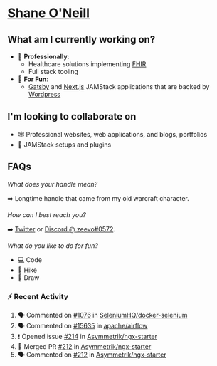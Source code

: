 # [Shane O'Neill](https://shaneoneill.io)

## What am I currently working on?

- 📁 **Professionally**:
  - Healthcare solutions implementing [FHIR](https://hl7.org/FHIR/)
  - Full stack tooling
- 🎉 **For Fun**:
  - [Gatsby](https://github.com/gatsbyjs/gatsby) and [Next.js](https://github.com/vercel/next.js) JAMStack applications that are backed by [Wordpress](https://github.com/wp-graphql/wp-graphql)

## I'm looking to collaborate on

- 🕸 Professional websites, web applications, and blogs, portfolios
- 🔧 JAMStack setups and plugins

## FAQs

_What does your handle mean?_

➡️ Longtime handle that came from my old warcraft character.

_How can I best reach you?_

➡️ [Twitter](https://twitter.com/zeevosec) or [Discord @ zeevo#0572](https://discord.com).

_What do you like to do for fun?_

- 💻 Code
- 🌲 Hike
- 🎨 Draw

### :zap: Recent Activity

<!--START_SECTION:activity-->

1. 🗣 Commented on [#1076](https://github.com/SeleniumHQ/docker-selenium/issues/1076) in [SeleniumHQ/docker-selenium](https://github.com/SeleniumHQ/docker-selenium)
2. 🗣 Commented on [#15635](https://github.com/apache/airflow/issues/15635) in [apache/airflow](https://github.com/apache/airflow)
3. ❗️ Opened issue [#214](https://github.com/Asymmetrik/ngx-starter/issues/214) in [Asymmetrik/ngx-starter](https://github.com/Asymmetrik/ngx-starter)
4. 🎉 Merged PR [#212](https://github.com/Asymmetrik/ngx-starter/pull/212) in [Asymmetrik/ngx-starter](https://github.com/Asymmetrik/ngx-starter)
5. 🗣 Commented on [#212](https://github.com/Asymmetrik/ngx-starter/issues/212) in [Asymmetrik/ngx-starter](https://github.com/Asymmetrik/ngx-starter)
<!--END_SECTION:activity-->
